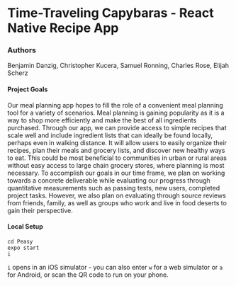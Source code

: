# Time-Traveling Capybaras - React Native Recipe App
### Authors
Benjamin Danzig, Christopher Kucera, Samuel Ronning, Charles Rose, Elijah Scherz

#### Project Goals
Our meal planning app hopes to fill the role of a convenient meal planning tool
for a variety of scenarios. Meal planning is gaining popularity as it is a way
to shop more efficiently and make the best of all ingredients purchased.
Through our app, we can provide access to simple recipes that scale well
and include ingredient lists that can ideally be found locally, perhaps
even in walking distance. It will allow users to easily organize their
recipes, plan their meals and grocery lists, and discover new healthy ways
to eat. This could be most beneficial to communities in urban or rural
areas without easy access to large chain grocery stores, where planning
is most necessary. To accomplish our goals in our time frame, we plan on
working towards a concrete deliverable while evaluating our progress through
quantitative measurements such as passing tests, new users, completed project
tasks. However, we also plan on evaluating through source reviews from friends,
family, as well as groups who work and live in food deserts to gain their perspective.

#### Local Setup
```
cd Peasy
expo start
i
```
`i` opens in an iOS simulator - you can also enter `w` for a web simulator or `a` for Android, or scan the QR code to run on your phone. 
